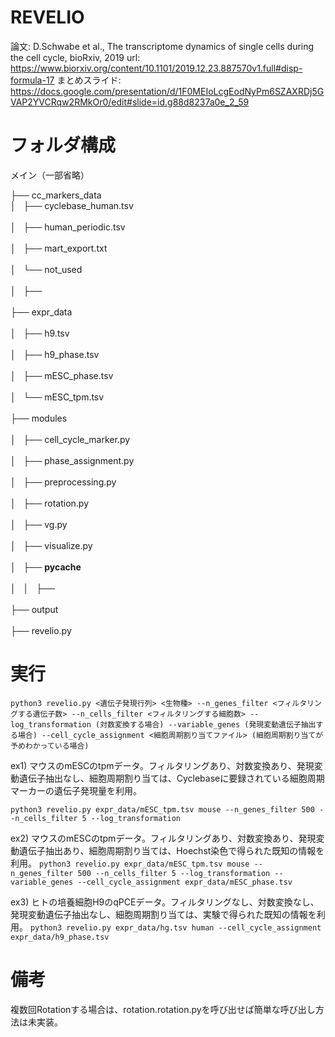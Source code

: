 # REVELIO
論文: D.Schwabe et al., The transcriptome dynamics of single cells during the cell cycle, bioRxiv, 2019
url: https://www.biorxiv.org/content/10.1101/2019.12.23.887570v1.full#disp-formula-17
まとめスライド: https://docs.google.com/presentation/d/1F0MEIoLcgEodNyPm6SZAXRDj5GVAP2YVCRqw2RMkOr0/edit#slide=id.g88d8237a0e_2_59


# フォルダ構成
メイン（一部省略）

├── cc_markers_data <br> 
│   ├── cyclebase_human.tsv<br>  
│   ├── human_periodic.tsv<br>  
│   ├── mart_export.txt<br>  
│   └── not_used<br>  
│       ├──<br>  
├── expr_data<br>  
│   ├── h9.tsv<br>  
│   ├── h9_phase.tsv<br>  
│   ├── mESC_phase.tsv<br>  
│   └── mESC_tpm.tsv<br>  
├── modules<br>  
│   ├── cell_cycle_marker.py<br>  
│   ├── phase_assignment.py<br>  
│   ├── preprocessing.py<br>  
│   ├── rotation.py<br>  
│   ├── vg.py<br>  
│   ├── visualize.py<br>  
│   ├── __pycache__<br>  
│   │   ├──<br>  
├── output<br>  
├── revelio.py<br>  


# 実行
`python3 revelio.py <遺伝子発現行列> <生物種> --n_genes_filter <フィルタリングする遺伝子数> --n_cells_filter <フィルタリングする細胞数> --log_transformation (対数変換する場合) --variable_genes (発現変動遺伝子抽出する場合) --cell_cycle_assignment <細胞周期割り当てファイル> (細胞周期割り当てが予めわかっている場合)`

ex1)
マウスのmESCのtpmデータ。フィルタリングあり、対数変換あり、発現変動遺伝子抽出なし、細胞周期割り当ては、Cyclebaseに要録されている細胞周期マーカーの遺伝子発現量を利用。

`python3 revelio.py expr_data/mESC_tpm.tsv mouse --n_genes_filter 500 --n_cells_filter 5 --log_transformation`

ex2)
マウスのmESCのtpmデータ。フィルタリングあり、対数変換あり、発現変動遺伝子抽出あり、細胞周期割り当ては、Hoechst染色で得られた既知の情報を利用。
`python3 revelio.py expr_data/mESC_tpm.tsv mouse --n_genes_filter 500 --n_cells_filter 5 --log_transformation --variable_genes --cell_cycle_assignment expr_data/mESC_phase.tsv`

ex3)
ヒトの培養細胞H9のqPCEデータ。フィルタリングなし、対数変換なし、発現変動遺伝子抽出なし、細胞周期割り当ては、実験で得られた既知の情報を利用。
`python3 revelio.py expr_data/hg.tsv human --cell_cycle_assignment expr_data/h9_phase.tsv`

# 備考
複数回Rotationする場合は、rotation.rotation.pyを呼び出せば簡単な呼び出し方法は未実装。

